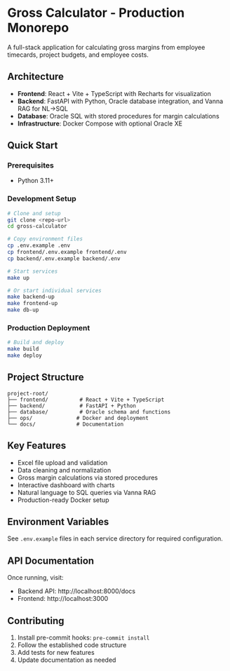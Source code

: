 # Gross Calculator - Production Monorepo

A full-stack application for calculating gross margins from employee timecards, project budgets, and employee costs.

## Architecture

- **Frontend**: React + Vite + TypeScript with Recharts for visualization
- **Backend**: FastAPI with Python, Oracle database integration, and Vanna RAG for NL→SQL
- **Database**: Oracle SQL with stored procedures for margin calculations
- **Infrastructure**: Docker Compose with optional Oracle XE

## Quick Start

### Prerequisites
- Python 3.11+


### Development Setup
```bash
# Clone and setup
git clone <repo-url>
cd gross-calculator

# Copy environment files
cp .env.example .env
cp frontend/.env.example frontend/.env
cp backend/.env.example backend/.env

# Start services
make up

# Or start individual services
make backend-up
make frontend-up
make db-up
```

### Production Deployment
```bash
# Build and deploy
make build
make deploy
```

## Project Structure

```
project-root/
├── frontend/          # React + Vite + TypeScript
├── backend/           # FastAPI + Python
├── database/          # Oracle schema and functions
├── ops/              # Docker and deployment
└── docs/             # Documentation
```

## Key Features

- Excel file upload and validation
- Data cleaning and normalization
- Gross margin calculations via stored procedures
- Interactive dashboard with charts
- Natural language to SQL queries via Vanna RAG
- Production-ready Docker setup

## Environment Variables

See `.env.example` files in each service directory for required configuration.

## API Documentation

Once running, visit:
- Backend API: http://localhost:8000/docs
- Frontend: http://localhost:3000

## Contributing

1. Install pre-commit hooks: `pre-commit install`
2. Follow the established code structure
3. Add tests for new features
4. Update documentation as needed 
